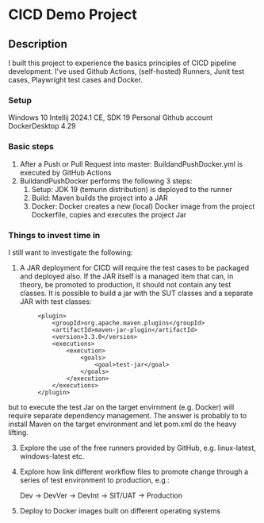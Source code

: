 # CICD Demo Project

## Description

I built this project to experience the basics principles of CICD pipeline development. I've used Github Actions, (self-hosted) Runners, Junit test cases, Playwright test cases and Docker.

### Setup
Windows 10
Intellij 2024.1 CE, SDK 19
Personal Github account
DockerDesktop 4.29
 
### Basic steps

1. After a Push or Pull Request into master: BuildandPushDocker.yml is executed by GitHub Actions
2. BuildandPushDocker performs the following 3 steps:
   1. Setup: JDK 19 (temurin distribution) is deployed to the runner
   2. Build: Maven builds the project into a JAR 
   3. Docker: Docker creates a new (local) Docker image from the project Dockerfile, copies and executes the project Jar
   
### Things to invest time in

I still want to investigate the following:

1. A JAR deployment for CICD will require the test cases to be packaged and deployed also. If the JAR itself is a managed item that can, in theory, 
be promoted to production, it should not contain any test classes. It is possible to build a jar with the SUT classes and a separate JAR with test classes:

            <plugin>
                <groupId>org.apache.maven.plugins</groupId>
                <artifactId>maven-jar-plugin</artifactId>
                <version>3.3.0</version>
                <executions>
                    <execution>
                        <goals>
                            <goal>test-jar</goal>
                        </goals>
                    </execution>
                </executions>
            </plugin>

but to execute the test Jar on the target envirnment (e.g. Docker) will require separate dependency management. The answer is probably to to install 
Maven on the target environment and let pom.xml do the heavy lifting.

3. Explore the use of the free runners provided by GitHub, e.g. linux-latest, windows-latest etc.

4. Explore how link different workflow files to promote change through a series of test environment to production, e.g.:

   Dev -> DevVer -> DevInt -> SIT/UAT -> Production 

5. Deploy to Docker images built on different operating systems
